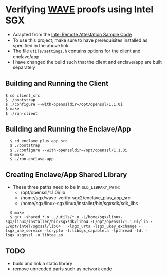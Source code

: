 # Verifying [WAVE](https://github.com/immesys/wave) proofs using Intel SGX

 * Adapted from the [Intel Remote Attestation Sample Code](https://github.com/intel/sgx-ra-sample)
 * To use this project, make sure to have prerequisites installed as specified in the above link
 * The file `utils/settings.h` contains options for the client and enclave/app
 * I have changed the build such that the client and enclave/app are built separately

## Building and Running the Client
  ```
  $ cd client_src
  $ ./bootstrap
  $ ./configure --with-openssldir=/opt/openssl/1.1.0i
  $ make
  $ ./run-client
  ```

## Building and Running the Enclave/App
```
  $ cd enclave_plus_app_src
  $ ./bootstrap
  $ ./configure --with-openssldir=/opt/openssl/1.1.0i
  $ make
  $ ./run-enclave-app
  ```

## Creating Enclave/App Shared Library
  * These three paths need to be in `$LD_LIBRARY_PATH`:
    * /opt/openssl/1.1.0i/lib
    * /home/sgx/wave-verify-sgx2/enclave_plus_app_src
    * /home/sgx/linux-sgx/linux/installer/bin/sgxsdk/sdk_libs
```
  $ make
  $ g++ -shared *.o ../utils/*.o -L/home/sgx/linux-sgx/linux/installer/bin/sgxsdk/lib64 -L/opt/openssl/1.1.0i/lib -L/opt/intel/sgxssl/lib64   -lsgx_urts -lsgx_ukey_exchange -lsgx_uae_service -lcrypto -l:libsgx_capable.a -lpthread -ldl -lsgx_usgxssl -o libtee.so
  ```

## TODO
  * build and link a static library
  * remove unneeded parts such as network code